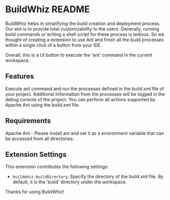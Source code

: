 # BuildWhiz README
BuildWhiz helps in simplifying the build creation and deployment process. Our aim is to provide total customizability to the users. Generally, running build commands or writing a shell script for these process is tedious.
So we thought of creating a extension to use Ant and finish all the build processes within a single click of a button from your IDE.

Overall, this is a UI button to execute the 'ant' command in the current workspace.

## Features

Execute ant command and run the processes defined in the build.xml file of your project. Additional Information from the processes will be logged in the debug console of the project.
You can perform all actions supported by Apache Ant using the build.xml file.

## Requirements

Apache Ant - Please install ant and set it as a environment variable that can be accessed from all directories.

## Extension Settings

This extension contributes the following settings:

* `buildwhiz.buildDirectory`: Specify the directory of the build.xml file. By default, it is the 'build' directory under the workspace.

Thanks for using BuildWhiz!
